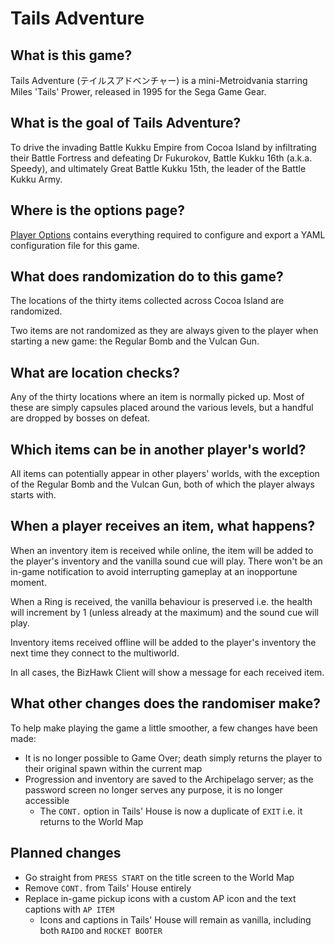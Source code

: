 # Tails Adventure

## What is this game?

Tails Adventure (テイルスアドベンチャー) is a mini-Metroidvania starring Miles 'Tails' Prower, released in 1995 for the Sega Game Gear.

## What is the goal of Tails Adventure?

To drive the invading Battle Kukku Empire from Cocoa Island by infiltrating their Battle Fortress and defeating Dr Fukurokov, Battle Kukku 16th (a.k.a. Speedy), and ultimately Great Battle Kukku 15th, the leader of the Battle Kukku Army.

## Where is the options page?

[Player Options](../player-options) contains everything required to configure and export a YAML configuration file for this game.

## What does randomization do to this game?

The locations of the thirty items collected across Cocoa Island are randomized.

Two items are not randomized as they are always given to the player when starting a new game: the Regular Bomb and the Vulcan Gun.

## What are location checks?

Any of the thirty locations where an item is normally picked up. Most of these are simply capsules placed around the various levels, but a handful are dropped by bosses on defeat.

## Which items can be in another player's world?

All items can potentially appear in other players' worlds, with the exception of the Regular Bomb and the Vulcan Gun, both of which the player always starts with.

## When a player receives an item, what happens?

When an inventory item is received while online, the item will be added to the player's inventory and the vanilla sound cue will play. There won't be an in-game notification to avoid interrupting gameplay at an inopportune moment.

When a Ring is received, the vanilla behaviour is preserved i.e. the health will increment by 1 (unless already at the maximum) and the sound cue will play.

Inventory items received offline will be added to the player's inventory the next time they connect to the multiworld.

In all cases, the BizHawk Client will show a message for each received item.

## What other changes does the randomiser make?

To help make playing the game a little smoother, a few changes have been made:

- It is no longer possible to Game Over; death simply returns the player to their original spawn within the current map
- Progression and inventory are saved to the Archipelago server; as the password screen no longer serves any purpose, it is no longer accessible
    - The `CONT.` option in Tails' House is now a duplicate of `EXIT` i.e. it returns to the World Map

## Planned changes

- Go straight from `PRESS START` on the title screen to the World Map
- Remove `CONT.` from Tails' House entirely
- Replace in-game pickup icons with a custom AP icon and the text captions with `AP ITEM`
    - Icons and captions in Tails' House will remain as vanilla, including both `RAIDO` and `ROCKET BOOTER`